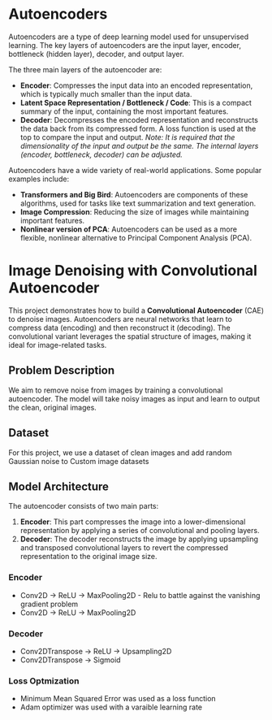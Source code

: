 # Autoencoders

Autoencoders are a type of deep learning model used for unsupervised learning. The key layers of autoencoders are the input layer, encoder, bottleneck (hidden layer), decoder, and output layer.

The three main layers of the autoencoder are:

- **Encoder**: Compresses the input data into an encoded representation, which is typically much smaller than the input data.
- **Latent Space Representation / Bottleneck / Code**: This is a compact summary of the input, containing the most important features.
- **Decoder**: Decompresses the encoded representation and reconstructs the data back from its compressed form. A loss function is used at the top to compare the input and output. _Note: It is required that the dimensionality of the input and output be the same. The internal layers (encoder, bottleneck, decoder) can be adjusted._

Autoencoders have a wide variety of real-world applications. Some popular examples include:

- **Transformers and Big Bird**: Autoencoders are components of these algorithms, used for tasks like text summarization and text generation.
- **Image Compression**: Reducing the size of images while maintaining important features.
- **Nonlinear version of PCA**: Autoencoders can be used as a more flexible, nonlinear alternative to Principal Component Analysis (PCA).

# Image Denoising with Convolutional Autoencoder

This project demonstrates how to build a **Convolutional Autoencoder** (CAE) to denoise images. Autoencoders are neural networks that learn to compress data (encoding) and then reconstruct it (decoding). The convolutional variant leverages the spatial structure of images, making it ideal for image-related tasks.

## Problem Description

We aim to remove noise from images by training a convolutional autoencoder. The model will take noisy images as input and learn to output the clean, original images.

## Dataset

For this project, we use a dataset of clean images and add random Gaussian noise to Custom image datasets

## Model Architecture

The autoencoder consists of two main parts:

1. **Encoder**: This part compresses the image into a lower-dimensional representation by applying a series of convolutional and pooling layers.
2. **Decoder**: The decoder reconstructs the image by applying upsampling and transposed convolutional layers to revert the compressed representation to the original image size.

### Encoder
- Conv2D → ReLU → MaxPooling2D - Relu to battle against the vanishing gradient problem
- Conv2D → ReLU → MaxPooling2D

### Decoder
- Conv2DTranspose → ReLU → Upsampling2D
- Conv2DTranspose → Sigmoid

### Loss Optmization
- Minimum Mean Squared Error was used as a loss function
- Adam optimizer was used with a varaible learning rate

